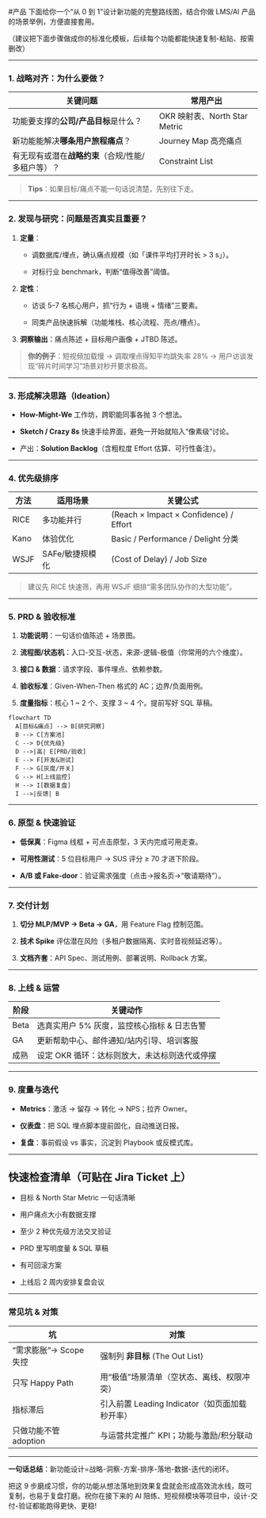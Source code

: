  #产品
下面给你一个“从 0 到 1”设计新功能的完整路线图，结合你做 LMS/AI 产品的场景举例，方便直接套用。

（建议把下面步骤做成你的标准化模板，后续每个功能都能快速复制-粘贴、按需删改）

---

### **1. 战略对齐：为什么要做？**

|**关键问题**|**常用产出**|
|---|---|
|功能要支撑的**公司/产品目标**是什么？|OKR 映射表、North Star Metric|
|新功能能解决**哪条用户旅程痛点**？|Journey Map 高亮痛点|
|有无现有或潜在**战略约束**（合规/性能/多租户等）？|Constraint List|

> **Tips**：如果目标/痛点不能一句话说清楚，先别往下走。

---

### **2. 发现与研究：问题是否真实且重要？**

1. **定量**：
    
    - 调数据库/埋点，确认痛点规模（如「课件平均打开时长 > 3 s」）。
        
    - 对标行业 benchmark，判断“值得改善”阈值。
        
    
2. **定性**：
    
    - 访谈 5–7 名核心用户，抓“行为 + 语境 + 情绪”三要素。
        
    - 同类产品快速拆解（功能堆栈、核心流程、亮点/槽点）。
        
    
3. **洞察输出**：痛点陈述 + 目标用户画像 + JTBD 陈述。
    

  

> **你的例子**：短视频加载慢 → 调取埋点得知平均跳失率 28% → 用户访谈发现“碎片时间学习”场景对秒开要求极高。

---

### **3. 形成解决思路（Ideation）**

- **How-Might-We** 工作坊，跨职能同事各抛 3 个想法。
    
- **Sketch / Crazy 8s** 快速手绘界面，避免一开始就陷入“像素级”讨论。
    
- 产出：**Solution Backlog**（含粗粒度 Effort 估算、可行性备注）。
    

---

### **4. 优先级排序**

|**方法**|**适用场景**|**关键公式**|
|---|---|---|
|RICE|多功能并行|(Reach × Impact × Confidence) / Effort|
|Kano|体验优化|Basic / Performance / Delight 分类|
|WSJF|SAFe/敏捷规模化|(Cost of Delay) / Job Size|

> 建议先 RICE 快速筛，再用 WSJF 细排“需多团队协作的大型功能”。

---

### **5. PRD & 验收标准**

1. **功能说明**：一句话价值陈述 + 场景图。
    
2. **流程图/状态机**：入口-交互-状态，来源-逻辑-极值（你常用的六个维度）。
    
3. **接口 & 数据**：请求字段、事件埋点、依赖参数。
    
4. **验收标准**：Given-When-Then 格式的 AC；边界/负面用例。
    
5. **度量指标**：核心 1 ~ 2 个、支撑 3 ~ 4 个。提前写好 SQL 草稿。
    

```
flowchart TD
  A[目标&痛点] --> B[研究洞察]
  B --> C[方案池]
  C --> D{优先级}
  D -->|高| E[PRD/验收]
  E --> F[开发&测试]
  F --> G[灰度/开关]
  G --> H[上线监控]
  H --> I[数据复盘]
  I -->|反馈| B
```

  

---

### **6. 原型 & 快速验证**

- **低保真**：Figma 线框 + 可点击原型，3 天内完成可用走查。
    
- **可用性测试**：5 位目标用户 → SUS 评分 ≥ 70 才进下阶段。
    
- **A/B 或 Fake-door**：验证需求强度（点击→报名页→“敬请期待”）。
    

---

### **7. 交付计划**

1. **切分 MLP/MVP → Beta → GA**，用 Feature Flag 控制范围。
    
2. **技术 Spike** 评估潜在风险（多租户数据隔离、实时音视频延迟等）。
    
3. **文档齐套**：API Spec、测试用例、部署说明、Rollback 方案。
    

---

### **8. 上线 & 运营**

|**阶段**|**关键动作**|
|---|---|
|Beta|选真实用户 5% 灰度，监控核心指标 & 日志告警|
|GA|更新帮助中心、邮件通知/站内引导、培训客服|
|成熟|设定 OKR 循环：达标则放大，未达标则迭代或停摆|

  

---

### **9. 度量与迭代**

- **Metrics**：激活 → 留存 → 转化 → NPS；拉齐 Owner。
    
- **仪表盘**：把 SQL 埋点脚本提前固化，自动推送日报。
    
- **复盘**：事前假设 vs 事实，沉淀到 Playbook 或反模式库。
    

---

## **快速检查清单（可贴在 Jira Ticket 上）**

- 目标 & North Star Metric 一句话清晰
    
- 用户痛点大小有数据支撑
    
- 至少 2 种优先级方法交叉验证
    
- PRD 里写明度量 & SQL 草稿
    
- 有可回滚方案
    
- 上线后 2 周内安排复盘会议
    

---

### **常见坑 & 对策**

|**坑**|**对策**|
|---|---|
|“需求膨胀”→ Scope 失控|强制列 **非目标** (The Out List)|
|只写 Happy Path|用“极值”场景清单（空状态、离线、权限冲突）|
|指标滞后|引入前置 Leading Indicator（如页面加载秒开率）|
|只做功能不管 adoption|与运营共定推广 KPI；功能与激励/积分联动|

  

---

**一句话总结**：新功能设计=战略-洞察-方案-排序-落地-数据-迭代的闭环。

把这 9 步磨成习惯，你的功能从想法落地到效果复盘就会形成高效流水线，既可复制，也易于复盘打磨。祝你在接下来的 AI 陪练、短视频模块等项目中，设计-交付-验证都能跑得更快、更稳!